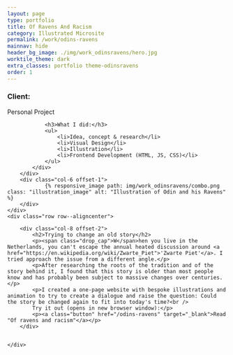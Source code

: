 ```yaml
---
layout: page
type: portfolio
title: Of Ravens And Racism
category: Illustrated Microsite
permalink: /work/odins-ravens
mainnav: hide
header_bg_image: ./img/work_odinsravens/hero.jpg
worktile_theme: dark
extra_classes: portfolio theme-odinsravens
order: 1
---
```


<div class="wrapper">
	<div class="row row--aligncenter">
		<div class="col-4">
			<div class="infobox">				
				<h3>Client:</h3>
				<p>Personal Project</p>
			
				<h3>What I did:</h3>
				<ul>
					<li>Idea, concept & research</li>
					<li>Visual Design</li>
					<li>Illustration</li>
					<li>Frontend Development (HTML, JS, CSS)</li>
				</ul>
			</div>
		</div>
		<div class="col-6 offset-1">										
				{% responsive_image path: img/work_odinsravens/combo.png class: "illustration_image" alt: "Illustration of Odin and his Ravens"  %}
		</div>
	</div>
	<div class="row row--aligncenter">
		
		<div class="col-8 offset-2">
			<h2>Trying to change an old story</h2>
			<p><span class="drop_cap">W</span>hen you live in the Netherlands, you can't escape the annual heated discussion around <a href="https://en.wikipedia.org/wiki/Zwarte_Piet">'Zwarte Piet'</a>. I tried approach the issue from a different angle.</p>
			<p>After researching the roots of the tradition and of the story behind it, I found that this story is older than most people know and has probably been subject to massive changes over centuries.</p>
			<p>I created a one-page website with bespoke illustrations and animation to try to create a dialogue and raise the question: Could the story be changed again to fit into today's time?<br />
			Try it out (opens in new browser window):</p>
			<p><a class="button" href="/odins-ravens" target="_blank">Read "Of ravens and racism"</a></p>			 
		</div>
		
				
	</div>
</div>